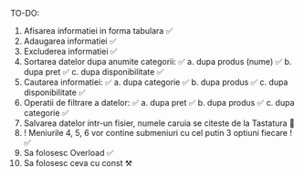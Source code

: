 TO-DO: 
1. Afisarea informatiei in forma tabulara ✅
2. Adaugarea informatiei ✅
3. Excluderea informatiei ✅
4. Sortarea datelor dupa anumite categorii: ✅
    a. dupa produs (nume) ✅
    b. dupa pret ✅
    c. dupa disponibilitate ✅
5. Cautarea informatiei: ✅
    a. dupa categorie ✅
    b. dupa produs ✅
    c. dupa disponibilitate ✅
6. Operatii de filtrare a datelor: ✅
    a. dupa pret ✅
    b. dupa produs ✅
    c. dupa categorie ✅
7. Salvarea datelor intr-un fisier, numele caruia se citeste de la Tastatura 🚩
8. ! Meniurile 4, 5, 6 vor contine submeniuri cu cel putin 3 optiuni fiecare ! ✅
9. Sa folosesc Overload ✅
10. Sa folosesc ceva cu const ⚒️
